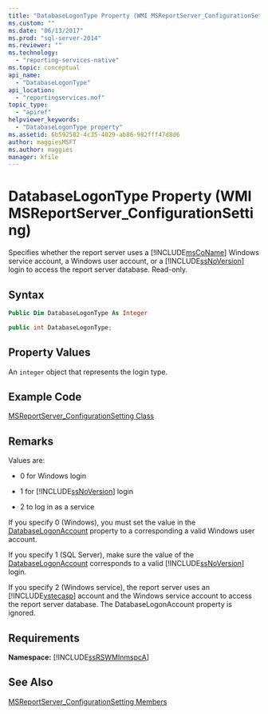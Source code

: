 ```yaml
---
title: "DatabaseLogonType Property (WMI MSReportServer_ConfigurationSetting) | Microsoft Docs"
ms.custom: ""
ms.date: "06/13/2017"
ms.prod: "sql-server-2014"
ms.reviewer: ""
ms.technology: 
  - "reporting-services-native"
ms.topic: conceptual
api_name: 
  - "DatabaseLogonType"
api_location: 
  - "reportingservices.mof"
topic_type: 
  - "apiref"
helpviewer_keywords: 
  - "DatabaseLogonType property"
ms.assetid: 6b592582-4c35-4029-ab86-982fff47d8d6
author: maggiesMSFT
ms.author: maggies
manager: kfile
---
```

# DatabaseLogonType Property (WMI MSReportServer_ConfigurationSetting)
  Specifies whether the report server uses a [!INCLUDE[msCoName](../../includes/msconame-md.md)] Windows service account, a Windows user account, or a [!INCLUDE[ssNoVersion](../../includes/ssnoversion-md.md)] login to access the report server database. Read-only.  
  
## Syntax  
  
```vb  
Public Dim DatabaseLogonType As Integer  
```  
  
```csharp  
public int DatabaseLogonType;  
```  
  
## Property Values  
 An `integer` object that represents the login type.  
  
## Example Code  
 [MSReportServer_ConfigurationSetting Class](msreportserver-configurationsetting-class.md)  
  
## Remarks  
 Values are:  
  
-   0 for Windows login  
  
-   1 for [!INCLUDE[ssNoVersion](../../includes/ssnoversion-md.md)] login  
  
-   2 to log in as a service  
  
 If you specify 0 (Windows), you must set the value in the [DatabaseLogonAccount](configurationsetting-property-databaselogonaccount.md) property to a corresponding a valid Windows user account.  
  
 If you specify 1 (SQL Server), make sure the value of the [DatabaseLogonAccount](configurationsetting-property-databaselogonaccount.md) corresponds to a valid [!INCLUDE[ssNoVersion](../../includes/ssnoversion-md.md)] login.  
  
 If you specify 2 (Windows service), the report server uses an [!INCLUDE[vstecasp](../../includes/vstecasp-md.md)] account and the Windows service account to access the report server database. The DatabaseLogonAccount property is ignored.  
  
## Requirements  
 **Namespace:** [!INCLUDE[ssRSWMInmspcA](../../includes/ssrswminmspca-md.md)]  
  
## See Also  
 [MSReportServer_ConfigurationSetting Members](msreportserver-configurationsetting-members.md)  
  
  

